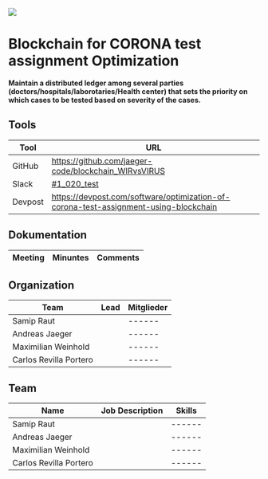 ![](https://wirvsvirushackathon.org/wp-content/uploads/2020/03/Hackathon_slogan_wei%C3%9F.png)

# Blockchain for CORONA test assignment Optimization

**Maintain a distributed ledger among several parties (doctors/hospitals/laborotaries/Health center) that sets the priority on which cases to be tested based on severity of the cases.**

## Tools


| Tool | URL
| -------- | -------- |
| GitHub |https://github.com/jaeger-code/blockchain_WIRvsVIRUS
| Slack | [#1_020_test](https://app.slack.com/client/T0104UWB020/C0103RWUQRG/details/info)
| Devpost |https://devpost.com/software/optimization-of-corona-test-assignment-using-blockchain


## Dokumentation



| Meeting | Minuntes | Comments 
| -------- | -------- | -------- |



## Organization


| Team | Lead | Mitglieder|
| ------------- | ---------------- | ------ |
| Samip Raut            |                             | ------ |
| Andreas Jaeger        |                             | ------ |
| Maximilian Weinhold   |                             | ------ |
| Carlos Revilla Portero|                             | ------ |



## Team


| Name                  | Job Description             | Skills |
| --------------------- | --------------------------- | ------ |
| Samip Raut            |                             | ------ |
| Andreas Jaeger        |                             | ------ |
| Maximilian Weinhold   |                             | ------ |
| Carlos Revilla Portero|                             | ------ |


